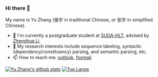 ### Hi there 👋

<!--
**yzhangcs/yzhangcs** is a ✨ _special_ ✨ repository because its `README.md` (this file) appears on your GitHub profile.

Here are some ideas to get you started:

- 🔭 I’m currently working on ...
- 🌱 I’m currently learning ...
- 👯 I’m looking to collaborate on ...
- 🤔 I’m looking for help with ...
- 💬 Ask me about ...
- 📫 How to reach me: ...
- 😄 Pronouns: ...
- ⚡ Fun fact: ...
-->

My name is Yu Zhang (張宇 in traditional Chinese, or 张宇 in simplified Chinese).

- 🔭 I'm currently a postgraduate student at [SUDA-HLT](http://hlt.suda.edu.cn), advised by [Zhenghua Li](http://hlt.suda.edu.cn/~zhli).
- 🌱 My research interests include sequence labeling, syntactic (dependency/constituency) parsing, and semantic parsing, etc.
- 📫 How to reach me: [outlook](mailto:yzhang.cs@outlook.com), [foxmail](mailto:yzhang.cs@foxmail.com).

[![Yu Zhang's github stats](https://github-readme-stats.vercel.app/api?username=yzhangcs&hide=issues&show_icons=true)](https://github.com/yzhangcs)
[![Top Langs](https://github-readme-stats.vercel.app/api/top-langs/?username=yzhangcs&layout=compact)](https://github.com/yzhangcs)
